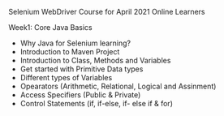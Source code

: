 Selenium WebDriver Course for April 2021 Online Learners

Week1: Core Java Basics
  - Why Java for Selenium learning?
  - Introduction to Maven Project
  - Introduction to Class, Methods and Variables
  - Get started with Primitive Data types
  - Different types of Variables
  - Opearators (Arithmetic, Relational, Logical and Assinment)
  - Access Specifiers (Public & Private)
  - Control Statements (if, if-else, if- else if & for)
